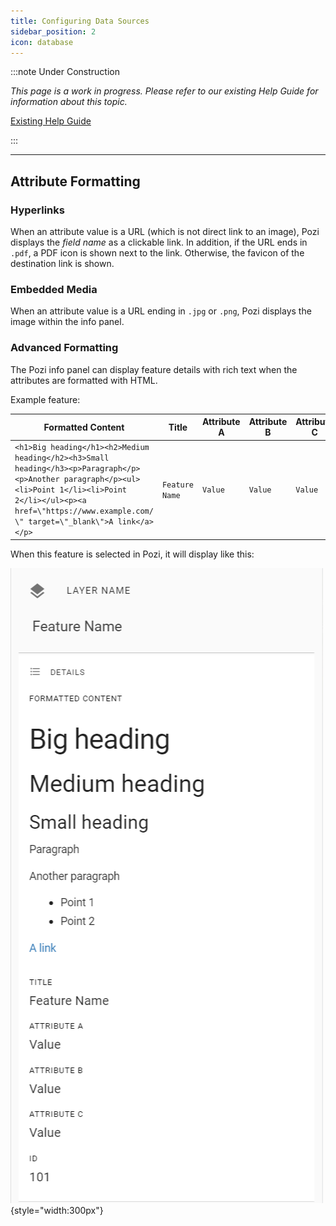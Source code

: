 ```yaml
---
title: Configuring Data Sources
sidebar_position: 2
icon: database
---
```


:::note Under Construction

*This page is a work in progress. Please refer to our existing Help Guide for information about this topic.*

[Existing Help Guide](https://help.pozi.com/search?query=configuring+data+sources)

:::

---

## Attribute Formatting

### Hyperlinks

When an attribute value is a URL (which is not direct link to an image), Pozi displays the *field name* as a clickable link. In addition, if the URL ends in `.pdf`, a PDF icon is shown next to the link. Otherwise, the favicon of the destination link is shown.

### Embedded Media

When an attribute value is a URL ending in `.jpg` or `.png`, Pozi displays the image within the info panel.

### Advanced Formatting

The Pozi info panel can display feature details with rich text when the attributes are formatted with HTML.

Example feature:

|Formatted Content | Title | Attribute A | Attribute B | Attribute C | ID
|--|--|--|--|--|--|
|`<h1>Big heading</h1><h2>Medium heading</h2><h3>Small heading</h3><p>Paragraph</p><p>Another paragraph</p><ul><li>Point 1</li><li>Point 2</li></ul><p><a href=\"https://www.example.com/ \" target=\"_blank\">A link</a></p>`|`Feature Name`|`Value`|`Value`|`Value`|`101`|

When this feature is selected in Pozi, it will display like this:

![Screenshot of Info Panel](./img/info-panel.png){style="width:300px"}
